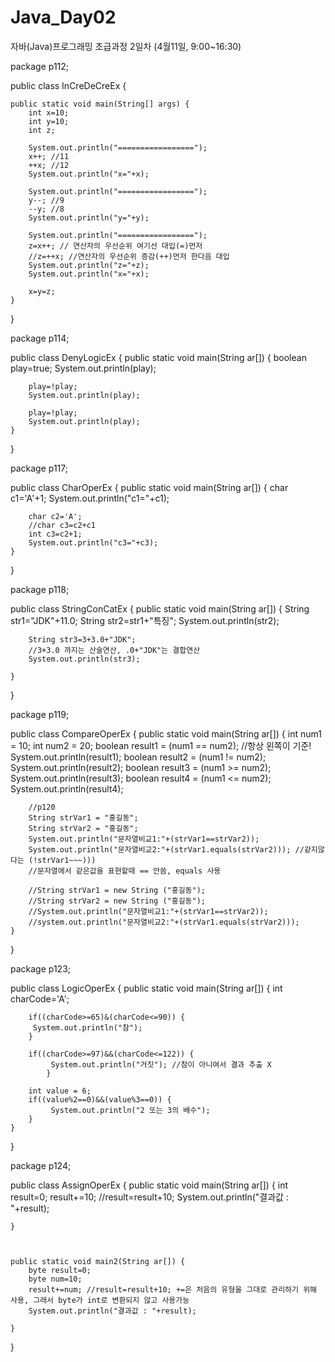 # Java_Day02
자바(Java)프로그래밍 초급과정 2일차 (4월11일, 9:00~16:30)

package p112;

public class InCreDeCreEx {

	public static void main(String[] args) {
		int x=10;
		int y=10;
		int z;
		
		System.out.println("=================");
		x++; //11
		++x; //12
		System.out.println("x="+x);
		
		System.out.println("=================");
		y--; //9
		--y; //8
		System.out.println("y="+y);
		
		System.out.println("=================");
		z=x++; // 연산자의 우선순위 여기선 대입(=)먼저
		//z=++x; //연산자의 우선순위 증감(++)먼저 한다음 대입
		System.out.println("z="+z);
		System.out.println("x="+x);
		
		x=y=z;
	}

}

package p114;

public class DenyLogicEx {
	public static void main(String ar[]) {
		boolean play=true;
		System.out.println(play);
		
		play=!play;
		System.out.println(play);
		
		play=!play;
		System.out.println(play);
	}
}

package p117;

public class CharOperEx {
	public static void main(String ar[]) {
		char c1='A'+1;
		System.out.println("c1="+c1);
		
		char c2='A';
		//char c3=c2+c1 
		int c3=c2+1;
		System.out.println("c3="+c3);
	}
}

package p118;

public class StringConCatEx {
	public static void main(String ar[]) {
		String str1="JDK"+11.0;
		String str2=str1+"특징";
		System.out.println(str2);
		
		String str3=3+3.0+"JDK";
		//3+3.0 까지는 산술연산, .0+"JDK"는 결합연산
		System.out.println(str3);
	
	}
}

package p119;

public class CompareOperEx {
	public static void main(String ar[]) {
		int num1 = 10;
		int num2 = 20;
		boolean result1 = (num1 == num2); //항상 왼쪽이 기준!
		System.out.println(result1);
		boolean result2 = (num1 != num2);
		System.out.println(result2);
		boolean result3 = (num1 >= num2);
		System.out.println(result3);
		boolean result4 = (num1 <= num2);
		System.out.println(result4);
		
		//p120
		String strVar1 = "홍길동";
		String strVar2 = "홍길동";
		System.out.println("문자열비교1:"+(strVar1==strVar2));
		System.out.println("문자열비교2:"+(strVar1.equals(strVar2))); //같지않다는 (!strVar1~~~)))
		//문자열에서 같은값을 표현할때 == 안씀, equals 사용
		
		//String strVar1 = new String ("홍길동");
		//String strVar2 = new String ("홍길동");
		//System.out.println("문자열비교1:"+(strVar1==strVar2));
		//system.out.println("문자열비교2:"+(strVar1.equals(strVar2)));
	}
}

package p123;

public class LogicOperEx {
	public static void main(String ar[]) {
		int charCode='A';
		
		
		if((charCode>=65)&(charCode<=90)) {
		 System.out.println("참");
		}
		
		if((charCode>=97)&&(charCode<=122)) {
			 System.out.println("거짓"); //참이 아니여서 결과 추출 X
			}
		
		int value = 6;
		if((value%2==0)&&(value%3==0)) {
			 System.out.println("2 또는 3의 배수");
		}
	}
}

package p124;

public class AssignOperEx {
	public static void main(String ar[]) {
		int result=0;
		result+=10; //result=result+10;
		System.out.println("결과값 : "+result);

	}

	
		
	public static void main2(String ar[]) {
		byte result=0;
		byte num=10;
		result+=num; //result=result+10; +=은 처음의 유형을 그대로 관리하기 위해 사용, 그래서 byte가 int로 변환되지 않고 사용가능
		System.out.println("결과값 : "+result);
	
	}
}

